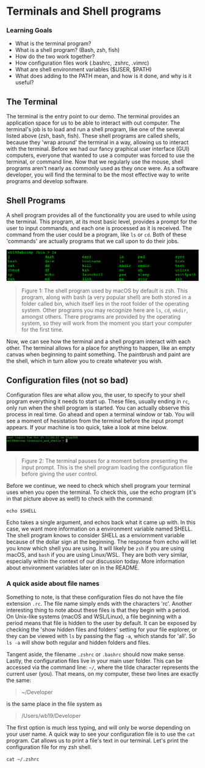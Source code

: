 # Terminals and Shell programs

### Learning Goals
- What is the terminal program?
- What is a shell program? (Bash, zsh, fish)
- How do the two work together?
- How configuration files work (.bashrc, .zshrc, .vimrc)
- What are shell environment variables ($USER, $PATH)
- What does adding to the PATH mean, and how is it done, and why is it useful?

## The Terminal

The terminal is the entry point to our demo. The terminal provides an application space for us to be able to
interact with out computer. The terminal's job is to load and run a shell program, like one of the several
listed above (zsh, bash, fish). These shell programs are called shells, because they 'wrap around' the terminal
in a way, allowing us to interact with the terminal. Before we had our fancy graphical user interface (GUI)
computers, everyone that wanted to use a computer was forced to use the terminal, or command line. Now that we
regularly use the mouse, shell programs aren't nearly as commonly used as they once were. As a software
developer, you will find the terminal to be the most effective way to write programs and develop software.

## Shell Programs

A shell program provides all of the functionality you are used to while using the terminal. This program,
at its most basic level, provides a prompt for the user to input commands, and each one is processed as it
is received. The command from the user could be a program, like `ls` or `cd`. Both of these 'commands' are 
actually programs that we call upon to do their jobs. 

![Screenshot](./assets/Screen-Shot-2022-10-25-at-12.45.05-PM.png)

> Figure 1: The shell program used by macOS by default is zsh. This program, along with bash (a very popular shell)
are both stored in a folder called bin, which itself lies in the root folder of the operating system. Other
programs you may recognize here are `ls`, `cd`, `mkdir`, amongst others. There programs are provided by the
operating system, so they will work from the moment you start your computer for the first time.

Now, we can see how the terminal and a shell program interact with each other. The terminal allows for a place
for anything to happen, like an empty canvas when beginning to paint something. The paintbrush and paint are 
the shell, which in turn allow you to create whatever you wish. 

## Configuration files (not so bad)

Configuration files are what allow you, the user, to specify to your shell program everything it needs to 
start up. These files, usually ending in `rc`, only run when the shell program is started. You can actually
observe this process in real time. Go ahead and open a terminal window or tab. You will see a moment of hesistation
from the terminal before the input prompt appears. If your machine is too quick, take a look at mine below.

![Opening new tab](./assets/new-tab.gif)

> Figure 2: The terminal pauses for a moment before presenting the input prompt. This is the shell program
loading the configuration file before giving the user control.

Before we continue, we need to check which shell program your terminal uses when you open the terminal. To check
this, use the echo program (it's in that picture above as well!) to check with the command:

`echo $SHELL`

Echo takes a single argument, and echos back what it came up with. In this case, we want more information on a
environment variable named SHELL. The shell program knows to consider SHELL as a enviornment variable because
of the dollar sign at the beginning. The response from echo will let you know which shell you are using. It will
likely be `zsh` if you are using macOS, and `bash` if you are using Linux/WSL. They are both very similar,
especially within the context of our discussion today. More information about environment variables later on
in the README.

### A quick aside about file names

Something to note, is that these configuration files do not have the file extension `.rc`. The file name simply ends with the characters
'rc'. Another interesting thing to note about these files is that they begin with a period. On Unix-like 
systems (macOS and WSL/Linux), a file beginning with a period means that file is hidden to the user by default.
It can be exposed by checking the 'show hidden files and folders' setting for your file explorer, or they can
be viewed with `ls` by passing the flag `-a`, which stands for 'all'. So `ls -a` will show both regular and
hidden folders and files.

Tangent aside, the filename `.zshrc` or `.bashrc` should now make sense. Lastly, the configuration files live
in your main user folder. This can be accessed via the command line: `~/`, where the tilde character represents
the current user (you). That means, on my computer, these two lines are exactly the same:

> ~/Developer

is the same place in the file system as

> /Users/wb19/Developer

The first option is much less typing, and will only be worse depending on your user name. A quick way to see your
configuration file is to use the `cat` program. Cat allows us to print a file's text in our terminal. Let's print
the configuration file for my zsh shell. 

`cat ~/.zshrc`

















